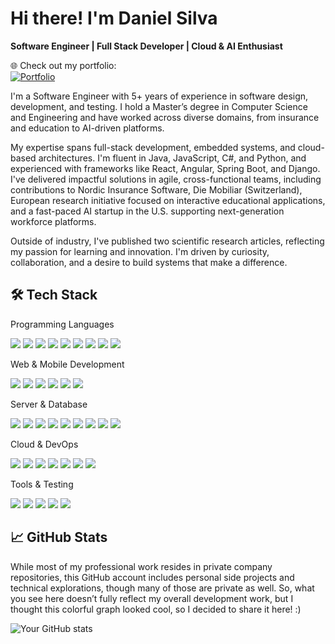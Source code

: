 # Hi there! I'm Daniel Silva  
**Software Engineer | Full Stack Developer | Cloud & AI Enthusiast**

🌐 Check out my portfolio:  
[![Portfolio](https://img.shields.io/badge/Portfolio-Visit_Now-blue?style=for-the-badge&logo=google-chrome&logoColor=white)](https://www.dpsilvacode.com/)

I'm a Software Engineer with 5+ years of experience in software design, development, and testing. I hold a Master’s degree in Computer Science and Engineering and have worked across diverse domains, from insurance and education to AI-driven platforms.

My expertise spans full-stack development, embedded systems, and cloud-based architectures. I'm fluent in Java, JavaScript, C#, and Python, and experienced with frameworks like React, Angular, Spring Boot, and Django. I've delivered impactful solutions in agile, cross-functional teams, including contributions to Nordic Insurance Software, Die Mobiliar (Switzerland), European research initiative focused on interactive educational applications, and a fast-paced AI startup in the U.S. supporting next-generation workforce platforms.

Outside of industry, I've published two scientific research articles, reflecting my passion for learning and innovation. I'm driven by curiosity, collaboration, and a desire to build systems that make a difference.

## 🛠️ Tech Stack
Programming Languages
<p align="left"> <img src="https://img.shields.io/badge/Java-007396?style=for-the-badge&logo=java&logoColor=white" /> <img src="https://img.shields.io/badge/JavaScript-F7DF1E?style=for-the-badge&logo=javascript&logoColor=black" /> <img src="https://img.shields.io/badge/TypeScript-3178C6?style=for-the-badge&logo=typescript&logoColor=white" /> <img src="https://img.shields.io/badge/Python-3776AB?style=for-the-badge&logo=python&logoColor=white" /> <img src="https://img.shields.io/badge/C%23-239120?style=for-the-badge&logo=csharp&logoColor=white" /> <img src="https://img.shields.io/badge/C-A8B9CC?style=for-the-badge&logo=c&logoColor=white" /> <img src="https://img.shields.io/badge/Kotlin-7F52FF?style=for-the-badge&logo=kotlin&logoColor=white" /> <img src="https://img.shields.io/badge/HTML5-E34F26?style=for-the-badge&logo=html5&logoColor=white" /> <img src="https://img.shields.io/badge/CSS3-1572B6?style=for-the-badge&logo=css3&logoColor=white" /> </p>
Web & Mobile Development
<p align="left"> <img src="https://img.shields.io/badge/React-61DAFB?style=for-the-badge&logo=react&logoColor=black" /> <img src="https://img.shields.io/badge/Angular-DD0031?style=for-the-badge&logo=angular&logoColor=white" /> <img src="https://img.shields.io/badge/Bootstrap-7952B3?style=for-the-badge&logo=bootstrap&logoColor=white" /> <img src="https://img.shields.io/badge/Redux-764ABC?style=for-the-badge&logo=redux&logoColor=white" /> <img src="https://img.shields.io/badge/React_Native-20232A?style=for-the-badge&logo=react&logoColor=61DAFB" /> <img src="https://img.shields.io/badge/Android_Studio-3DDC84?style=for-the-badge&logo=android-studio&logoColor=white" /> </p>
Server & Database
<p align="left"> <img src="https://img.shields.io/badge/Spring_Boot-6DB33F?style=for-the-badge&logo=spring-boot&logoColor=white" /> <img src="https://img.shields.io/badge/Django-092E20?style=for-the-badge&logo=django&logoColor=white" /> <img src="https://img.shields.io/badge/Jersey-0061A8?style=for-the-badge&logoColor=white" /> <img src="https://img.shields.io/badge/MySQL-4479A1?style=for-the-badge&logo=mysql&logoColor=white" /> <img src="https://img.shields.io/badge/MongoDB-47A248?style=for-the-badge&logo=mongodb&logoColor=white" /> <img src="https://img.shields.io/badge/Oracle-F80000?style=for-the-badge&logo=oracle&logoColor=white" /> <img src="https://img.shields.io/badge/Microsoft_SQL_Server-CC2927?style=for-the-badge&logo=microsoft-sql-server&logoColor=white" /> <img src="https://img.shields.io/badge/GraphQL-E10098?style=for-the-badge&logo=graphql&logoColor=white" /> <img src="https://img.shields.io/badge/Redis-DC382D?style=for-the-badge&logo=redis&logoColor=white" /> </p>
Cloud & DevOps
<p align="left"> <img src="https://img.shields.io/badge/AWS-232F3E?style=for-the-badge&logo=amazon-aws&logoColor=white" /> <img src="https://img.shields.io/badge/Azure-0078D4?style=for-the-badge&logo=microsoft-azure&logoColor=white" /> <img src="https://img.shields.io/badge/GCP-4285F4?style=for-the-badge&logo=google-cloud&logoColor=white" /> <img src="https://img.shields.io/badge/Docker-2496ED?style=for-the-badge&logo=docker&logoColor=white" /> <img src="https://img.shields.io/badge/Jenkins-D24939?style=for-the-badge&logo=jenkins&logoColor=white" /> <img src="https://img.shields.io/badge/Git-F05032?style=for-the-badge&logo=git&logoColor=white" /> <img src="https://img.shields.io/badge/Node.js-339933?style=for-the-badge&logo=nodedotjs&logoColor=white" /> </p>
Tools & Testing
<p align="left"> <img src="https://img.shields.io/badge/JUnit-25A162?style=for-the-badge&logo=universal&logoColor=white" /> <img src="https://img.shields.io/badge/Jest-C21325?style=for-the-badge&logo=jest&logoColor=white" /> <img src="https://img.shields.io/badge/LaTeX-008080?style=for-the-badge&logo=latex&logoColor=white" /> <img src="https://img.shields.io/badge/Bash-4EAA25?style=for-the-badge&logo=gnubash&logoColor=white" /> <img src="https://img.shields.io/badge/Jira-0052CC?style=for-the-badge&logo=jira&logoColor=white" /> </p>



## 📈 GitHub Stats

While most of my professional work resides in private company repositories, this GitHub account includes personal side projects and technical explorations, though many of those are private as well. So, what you see here doesn’t fully reflect my overall development work, but I thought this colorful graph looked cool, so I decided to share it here! :)
<!--
[![YourName's GitHub stats](https://github-readme-stats.vercel.app/api?username=dpsilvaa97)](https://github.com/dpsilvaa97/github-readme-stats)
<img src="https://github-readme-stats.vercel.app/api?username=dpsilvaa97&count_private=true&theme=radical&show_icons=true" />
[![Top Langs](https://github-readme-stats.vercel.app/api/top-langs/?username=dpsilvaa97)](https://github.com/dpsilvaa97/github-readme-stats)
<img src=https://github-readme-stats.vercel.app/api/top-langs/?username=dpsilvaa97&layout=compact />
-->
![Your GitHub stats](https://github-readme-stats.vercel.app/api?username=dpsilvaa97&show_icons=true&theme=github_dark)


